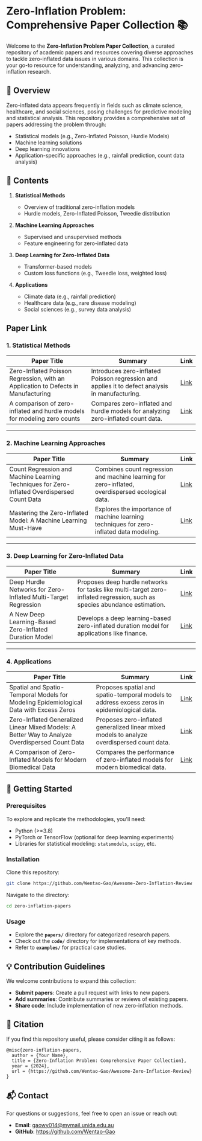 # Zero-Inflation Problem: Comprehensive Paper Collection 📚

Welcome to the **Zero-Inflation Problem Paper Collection**, a curated repository of academic papers and resources covering diverse approaches to tackle zero-inflated data issues in various domains. This collection is your go-to resource for understanding, analyzing, and advancing zero-inflation research.

## 📖 Overview

Zero-inflated data appears frequently in fields such as climate science, healthcare, and social sciences, posing challenges for predictive modeling and statistical analysis. This repository provides a comprehensive set of papers addressing the problem through:

- Statistical models (e.g., Zero-Inflated Poisson, Hurdle Models)
- Machine learning solutions
- Deep learning innovations
- Application-specific approaches (e.g., rainfall prediction, count data analysis)

## 📂 Contents

1. **Statistical Methods**
   - Overview of traditional zero-inflation models
   - Hurdle models, Zero-Inflated Poisson, Tweedie distribution

2. **Machine Learning Approaches**
   - Supervised and unsupervised methods
   - Feature engineering for zero-inflated data

3. **Deep Learning for Zero-Inflated Data**
   - Transformer-based models
   - Custom loss functions (e.g., Tweedie loss, weighted loss)

4. **Applications**
   - Climate data (e.g., rainfall prediction)
   - Healthcare data (e.g., rare disease modeling)
   - Social sciences (e.g., survey data analysis)

## Paper Link

### 1. Statistical Methods

| Paper Title                                                   | Summary                                                                                     | Link                                                         |
|---------------------------------------------------------------|--------------------------------------------------------------------------------------------|-------------------------------------------------------------|
| Zero-Inflated Poisson Regression, with an Application to Defects in Manufacturing | Introduces zero-inflated Poisson regression and applies it to defect analysis in manufacturing. | [Link](https://xueshu.baidu.com/usercenter/paper/show?paperid=36caf17c1ab9785b591fa52001f71cc7) |
| A comparison of zero-inflated and hurdle models for modeling zero counts | Compares zero-inflated and hurdle models for analyzing zero-inflated count data.            | [Link](https://jsdajournal.springeropen.com/articles/10.1186/s40488-021-00121-4) |

---

### 2. Machine Learning Approaches

| Paper Title                                                   | Summary                                                                                     | Link                                                         |
|---------------------------------------------------------------|--------------------------------------------------------------------------------------------|-------------------------------------------------------------|
| Count Regression and Machine Learning Techniques for Zero-Inflated Overdispersed Count Data | Combines count regression and machine learning for zero-inflated, overdispersed ecological data. | [Link](https://link.springer.com/article/10.1007/s40745-023-00464-6) |
| Mastering the Zero-Inflated Model: A Machine Learning Must-Have | Explores the importance of machine learning techniques for zero-inflated data modeling.     | [Link](https://machinelearningmodels.org/mastering-the-zero-inflated-model-a-machine-learning-must-have) |

---

### 3. Deep Learning for Zero-Inflated Data

| Paper Title                                                   | Summary                                                                                     | Link                                                         |
|---------------------------------------------------------------|--------------------------------------------------------------------------------------------|-------------------------------------------------------------|
| Deep Hurdle Networks for Zero-Inflated Multi-Target Regression | Proposes deep hurdle networks for tasks like multi-target zero-inflated regression, such as species abundance estimation. | [Link](https://arxiv.org/abs/2010.16040)                    |
| A New Deep Learning-Based Zero-Inflated Duration Model        | Develops a deep learning-based zero-inflated duration model for applications like finance.  | [Link](https://www.frontiersin.org/articles/10.3389/fphy.2021.651528/full) |

---

### 4. Applications

| Paper Title                                                   | Summary                                                                                     | Link                                                         |
|---------------------------------------------------------------|--------------------------------------------------------------------------------------------|-------------------------------------------------------------|
| Spatial and Spatio-Temporal Models for Modeling Epidemiological Data with Excess Zeros | Proposes spatial and spatio-temporal models to address excess zeros in epidemiological data. | [Link](https://www.mdpi.com/1660-4601/12/9/10536)           |
| Zero-Inflated Generalized Linear Mixed Models: A Better Way to Analyze Overdispersed Count Data | Proposes zero-inflated generalized linear mixed models to analyze overdispersed count data. | [Link](https://www.mdpi.com/2227-7390/9/10/1100)           |
| A Comparison of Zero-Inflated Models for Modern Biomedical Data | Compares the performance of zero-inflated models for modern biomedical data.                | [Link](https://arxiv.org/abs/2411.12086)                   |



## 🚀 Getting Started

### Prerequisites
To explore and replicate the methodologies, you'll need:

- Python (>=3.8)
- PyTorch or TensorFlow (optional for deep learning experiments)
- Libraries for statistical modeling: `statsmodels`, `scipy`, etc.

### Installation
Clone this repository:
```bash
git clone https://github.com/Wentao-Gao/Awesome-Zero-Inflation-Review
```

Navigate to the directory:
```bash
cd zero-inflation-papers
```

### Usage
- Explore the **`papers/`** directory for categorized research papers.
- Check out the **`code/`** directory for implementations of key methods.
- Refer to **`examples/`** for practical case studies.

## 💡 Contribution Guidelines

We welcome contributions to expand this collection:
- **Submit papers**: Create a pull request with links to new papers.
- **Add summaries**: Contribute summaries or reviews of existing papers.
- **Share code**: Include implementation of new zero-inflation methods.

## 🧾 Citation

If you find this repository useful, please consider citing it as follows:
```
@misc{zero-inflation-papers,
  author = {Your Name},
  title = {Zero-Inflation Problem: Comprehensive Paper Collection},
  year = {2024},
  url = {https://github.com/Wentao-Gao/Awesome-Zero-Inflation-Review}
}
```


## 📬 Contact

For questions or suggestions, feel free to open an issue or reach out:
- **Email**: gaowy014@mymail.unida.edu.au
- **GitHub**: https://github.com/Wentao-Gao
